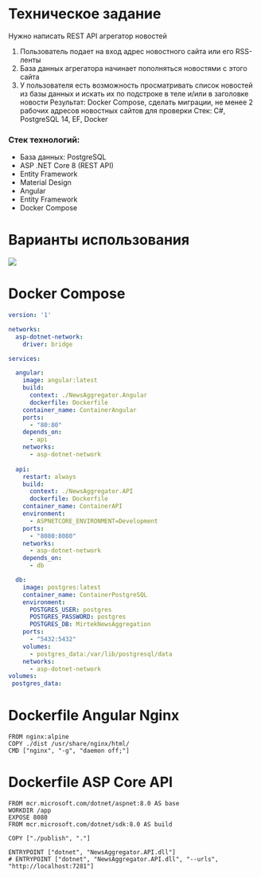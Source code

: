 # Техническое задание

Нужно написать REST API агрегатор новостей
1. Пользователь подает на вход адрес новостного сайта или его RSS-ленты
2. База данных агрегатора начинает пополняться новостями с этого сайта
3. У пользователя есть возможность просматривать список новостей из базы данных и искать их по подстроке в теле и/или в заголовке новости
Результат: Docker Compose, сделать миграции, не менее 2 рабочих адресов новостных сайтов для проверки
Стек: C#, PostgreSQL 14, EF, Docker

### Стек технологий:
- База данных: PostgreSQL
- ASP .NET Core 8 (REST API)
- Entity Framework
- Material Design
- Angular
- Entity Framework
- Docker Compose


# Варианты использования

![](https://www.planttext.com/api/plantuml/svg/XL9BRi903DtFATwoNQ1UWJEK0rGZcDA8aA0mNLHL9JvYHHUzGQ-G0Ya1IhY2VQFQar8LeOfDndv-VdwsqXnwc_d7Vco6lIX1bWwTYTszXq-HHTq7ZqwKkRQFqYGm1ZQpVGniksUxhkMVOWSjswGREsFRFir0xrJHZbzfBU-2SfvGeRdv9OBUQCaZWPUXNF7eZlQ1NV4uy3TuDlXN2eq6hkWWu8foAdW2QSz12vuf1W5NgizZdEXglAGAF1R6HW3fAMb79OAN2hUjLaFoWlOyuVdrPGioHQJfImiIbpL5oW8Ug9HlHLkSBIV4DUX3NAnvZh35NcREUNPvfefkVwP8CeCU0lKrT81Q4a8Xvq3TgN5vSznq0T7DTLt9LJzm_peiBvi82ZpYANqUhPmeX37rVjEp_SoBQRgaet_TDm00)


# Docker Compose

```yml
version: '1'

networks:
  asp-dotnet-network:
    driver: bridge

services:

  angular:
    image: angular:latest
    build:
      context: ./NewsAggregator.Angular
      dockerfile: Dockerfile
    container_name: ContainerAngular
    ports:
      - "80:80"
    depends_on:
      - api
    networks:
      - asp-dotnet-network
      
  api:
    restart: always
    build:
      context: ./NewsAggregator.API
      dockerfile: Dockerfile
    container_name: ContainerAPI
    environment:
      - ASPNETCORE_ENVIRONMENT=Development
    ports:
      - "8080:8080"
    networks:
      - asp-dotnet-network
    depends_on:
      - db

  db:
    image: postgres:latest
    container_name: ContainerPostgreSQL
    environment:
      POSTGRES_USER: postgres
      POSTGRES_PASSWORD: postgres
      POSTGRES_DB: MirtekNewsAggregation
    ports:
      - "5432:5432"
    volumes:
      - postgres_data:/var/lib/postgresql/data
    networks:
      - asp-dotnet-network
volumes:
 postgres_data:
```

# Dockerfile Angular Nginx

```
FROM nginx:alpine
COPY ./dist /usr/share/nginx/html/
CMD ["nginx", "-g", "daemon off;"]
```

# Dockerfile ASP Core API
```
FROM mcr.microsoft.com/dotnet/aspnet:8.0 AS base
WORKDIR /app
EXPOSE 8080
FROM mcr.microsoft.com/dotnet/sdk:8.0 AS build

COPY ["./publish", "."]

ENTRYPOINT ["dotnet", "NewsAggregator.API.dll"]
# ENTRYPOINT ["dotnet", "NewsAggregator.API.dll", "--urls", "http://localhost:7281"]
```


